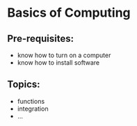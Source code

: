 # Basics of Computing

## Pre-requisites:
* know how to turn on a computer
* know how to install software

## Topics:
* functions
* integration
* ...
